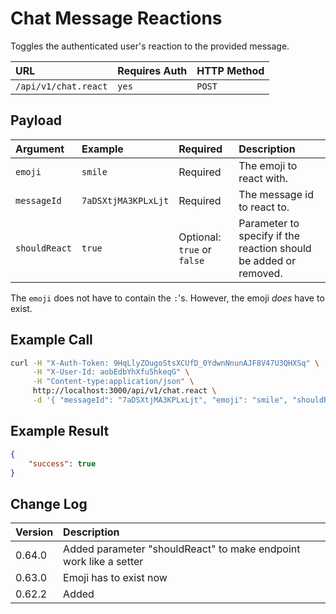 # Chat Message Reactions

Toggles the authenticated user's reaction to the provided message.

| URL | Requires Auth | HTTP Method |
| :--- | :--- | :--- |
| `/api/v1/chat.react` | `yes` | `POST` |

## Payload

| Argument | Example | Required | Description |
| :--- | :--- | :--- | :--- |
| `emoji` | `smile` | Required | The emoji to react with. |
| `messageId` | `7aDSXtjMA3KPLxLjt` | Required | The message id to react to. |
| `shouldReact` | `true` | Optional: `true` or `false` | Parameter to specify if the reaction should be added or removed. |

The `emoji` does not have to contain the `:`'s. However, the emoji *does* have to exist.

## Example Call

```bash
curl -H "X-Auth-Token: 9HqLlyZOugoStsXCUfD_0YdwnNnunAJF8V47U3QHXSq" \
     -H "X-User-Id: aobEdbYhXfu5hkeqG" \
     -H "Content-type:application/json" \
     http://localhost:3000/api/v1/chat.react \
     -d '{ "messageId": "7aDSXtjMA3KPLxLjt", "emoji": "smile", "shouldReact": true }'
```

## Example Result

```json
{
    "success": true
}
```

## Change Log

| Version | Description |
| :--- | :--- |
| 0.64.0 | Added parameter "shouldReact" to make endpoint work like a setter |
| 0.63.0 | Emoji has to exist now |
| 0.62.2 | Added |
